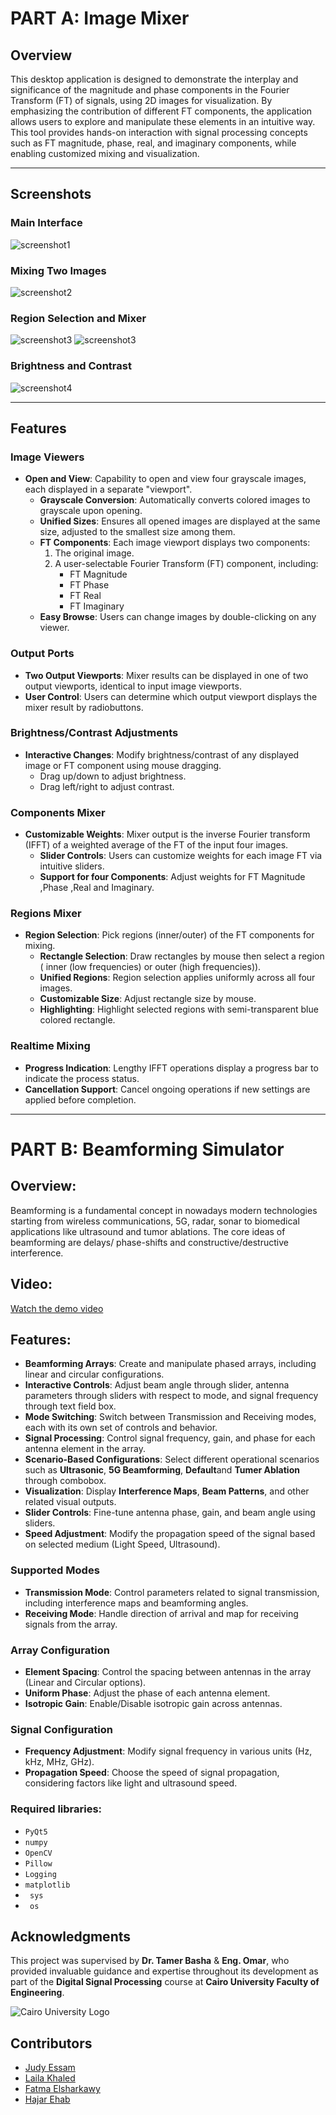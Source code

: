 # PART A: Image Mixer

## Overview

This desktop application is designed to demonstrate the interplay and significance of the magnitude and phase components in the Fourier Transform (FT) of signals, using 2D images for visualization. By emphasizing the contribution of different FT components, the application allows users to explore and manipulate these elements in an intuitive way. This tool provides hands-on interaction with signal processing concepts such as FT magnitude, phase, real, and imaginary components, while enabling customized mixing and visualization.

---



## Screenshots

### Main Interface
 ![screenshot1](https://github.com/JudyEssam/ImageMixer-BeamForming/blob/9313c7b50bd04a6e04cea9bcfaf3614a614965e2/screenshots/main_interface.png
)

### Mixing Two Images
 ![screenshot2](https://github.com/JudyEssam/ImageMixer-BeamForming/blob/701d1c7ed7d220599484d2a72cee82ed63ab9c14/screenshots/mixing%20two%20images.png
)

### Region Selection and Mixer

 ![screenshot3](https://github.com/JudyEssam/ImageMixer-BeamForming/blob/40edf25108ff0b7ec9cfe82d40c4afb43629c6f1/screenshots/inner_region.png
)
 ![screenshot3](https://github.com/JudyEssam/ImageMixer-BeamForming/blob/043be5934c2651761a5085e1b762cc69b3d55b09/screenshots/outer_region.png
)
### Brightness and Contrast 
 ![screenshot4](https://github.com/JudyEssam/ImageMixer-BeamForming/blob/a07c54b4cf37db7690e39fe0a4c069f581c1edb8/screenshots/brightness_contrast.png
)

---
## Features

### **Image Viewers**
- **Open and View**: Capability to open and view four grayscale images, each displayed in a separate "viewport".
  - **Grayscale Conversion**: Automatically converts colored images to grayscale upon opening.
  - **Unified Sizes**: Ensures all opened images are displayed at the same size, adjusted to the smallest size among them.
  - **FT Components**: Each image viewport displays two components:
    1. The original image.
    2. A user-selectable Fourier Transform (FT) component, including:
       - FT Magnitude
       - FT Phase
       - FT Real
       - FT Imaginary
  - **Easy Browse**: Users can change images by double-clicking on any viewer.

### **Output Ports**
- **Two Output Viewports**: Mixer results can be displayed in one of two output viewports, identical to input image viewports.
- **User Control**: Users can determine which output viewport displays the mixer result by radiobuttons.

### **Brightness/Contrast Adjustments**
- **Interactive Changes**: Modify brightness/contrast of any displayed image or FT component using mouse dragging.
  - Drag up/down to adjust brightness.
  - Drag left/right to adjust contrast.

### **Components Mixer**
- **Customizable Weights**: Mixer output is the inverse Fourier transform (IFFT) of a weighted average of the FT of the input four images.
  - **Slider Controls**: Users can customize weights for each image FT via intuitive sliders.
  - **Support for four Components**: Adjust weights for FT Magnitude ,Phase ,Real and Imaginary.

### **Regions Mixer**
- **Region Selection**: Pick regions (inner/outer) of the FT components for mixing.
  - **Rectangle Selection**: Draw rectangles by mouse then select  a region ( inner (low frequencies) or outer (high frequencies)).
  - **Unified Regions**: Region selection applies uniformly across all four images.
  - **Customizable Size**: Adjust rectangle size by mouse.
  - **Highlighting**: Highlight selected regions with semi-transparent blue colored rectangle.

### **Realtime Mixing**
- **Progress Indication**: Lengthy IFFT operations display a progress bar to indicate the process status.
- **Cancellation Support**: Cancel ongoing operations if new settings are applied before completion.

---

# PART B: Beamforming Simulator
## Overview:
Beamforming is a fundamental concept in nowadays modern technologies starting from wireless communications, 5G,
radar, sonar to biomedical applications like ultrasound and tumor ablations. The core ideas of beamforming are delays/
phase-shifts and constructive/destructive interference.

## Video:
[Watch the demo video](./videos/demo.mp4)


## Features:
- **Beamforming Arrays**: Create and manipulate phased arrays, including linear and circular configurations.
- **Interactive Controls**: Adjust beam angle  through slider, antenna parameters through sliders with respect to mode, and signal frequency through text field box.
- **Mode Switching**: Switch between Transmission and Receiving modes, each with its own set of controls and behavior.
- **Signal Processing**: Control signal frequency, gain, and phase for each antenna element in the array.
- **Scenario-Based Configurations**: Select different operational scenarios such as **Ultrasonic**, **5G Beamforming**, **Default**and **Tumer Ablation** through combobox.
- **Visualization**: Display **Interference Maps**, **Beam Patterns**, and other related visual outputs.
- **Slider Controls**: Fine-tune antenna phase, gain, and beam angle using sliders.
- **Speed Adjustment**: Modify the propagation speed of the signal based on selected medium (Light Speed, Ultrasound).

### Supported Modes
- **Transmission Mode**: Control parameters related to signal transmission, including interference maps and beamforming angles.
- **Receiving Mode**: Handle direction of arrival and map for receiving signals from the array.

### Array Configuration
- **Element Spacing**: Control the spacing between antennas in the array (Linear and Circular options).
- **Uniform Phase**: Adjust the phase of each antenna element.
- **Isotropic Gain**: Enable/Disable isotropic gain across antennas.

### Signal Configuration
- **Frequency Adjustment**: Modify signal frequency in various units (Hz, kHz, MHz, GHz).
- **Propagation Speed**: Choose the speed of signal propagation, considering factors like light and ultrasound speed.



### Required libraries:
  - `PyQt5`
  - `numpy`
  - `OpenCV`
  - `Pillow`
  - `Logging`
  - `matplotlib`
  - ` sys`
  - ` os`

## Acknowledgments

This project was supervised by **Dr. Tamer Basha** & **Eng. Omar**, who provided invaluable guidance and expertise throughout its development as part of the **Digital Signal Processing** course at **Cairo University Faculty of Engineering**.

![Cairo University Logo](https://imgur.com/Wk4nR0m.png)

## Contributors

- [Judy Essam](https://github.com/JudyEssam)
- [Laila Khaled](https://github.com/LailaKhaled352)
- [Fatma Elsharkawy](https://github.com/FatmaElsharkawy)
- [Hajar Ehab](https://github.com/HajarEhab)


